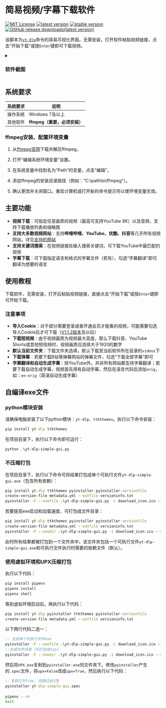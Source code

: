 # 简易视频/字幕下载软件
[![MIT License](https://img.shields.io/badge/license-MIT-blue)](https://github.com/Guojingxing/yt-dlp-simple-gui/blob/main/LICENSE)
[![latest version](https://img.shields.io/github/v/release/Guojingxing/yt-dlp-simple-gui?label=release)](https://github.com/Guojingxing/yt-dlp-simple-gui/releases/latest)
[![stable version](https://img.shields.io/badge/version-1.1.3-blue?label=stable%20version)](https://github.com/Guojingxing/yt-dlp-simple-gui/releases/tag/v1.1.3)
[![GitHub release downloads(latest version)](https://img.shields.io/github/downloads/Guojingxing/yt-dlp-simple-gui/total)](#)

该脚本为[`yt-dlp`](https://github.com/yt-dlp/yt-dlp)命令的简易可视化界面。无需安装，打开软件粘贴视频链接，点击“开始下载”或按`Enter`键即可下载视频。

<details>
<summary><h3>软件截图</h3></summary>

![Screenshot](./assets/mainwindow.jpg)
</details>

## 系统要求
系统要求 | 说明
-|-
操作系统 | Windows 7及以上
其他软件 | **ffmpeg（重要，必须安装）**

### ffmpeg安装、配置环境变量

1. 从[ffmpeg官网](https://www.ffmpeg.org/download.html#get-sources)下载并解压ffmpeg。

2. 打开“编辑系统环境变量”设置。

3. 在系统变量中找到名为“Path”的变量，点击“编辑”。

4. 添加ffmpeg的安装目录路径（例如：“C:\path\to\ffmpeg”）。

5. 确认更改并关闭窗口。重启计算机或打开新的命令提示符以使环境变量生效。

## 主要功能
- **视频下载**：可指定任意画质的视频（最高可支持YouTube 8K）以及音频，支持下载播放列表和缩略图
- **支持大多数视频网站**：支持**哔哩哔哩、YouTube、优酷、抖音**等几乎所有视频网站，详见[支持的网站](https://github.com/yt-dlp/yt-dlp/blob/master/supportedsites.md)
- **支持关键词搜索**：在视频链接处输入搜索关键词，可下载YouTube中最匹配的视频
- **字幕下载**：可下载指定语言和格式的字幕文件（若有），勾选“字幕翻译”即可翻译为想要的语言
## 使用教程
下载软件，无需安装，打开后粘贴视频链接，直接点击“开始下载”或按`Enter`键即可开始下载。
### 注意事项
- **导入Cookie**：对于部分需要登录或者开通会员才能看的视频，可能需要勾选导入Cookie后才可下载（[V1.1.2版本](https://github.com/Guojingxing/yt-dlp-simple-gui/releases/tag/v1.1.2)及以后）
- **下载短视频**：由于视频画质为视频最大高度，那么下载抖音、YouTube Shorts或其他短视频时，视频画质应选择大于1920的数字
- **默认当前文件夹**：下载文件夹选填，默认下载至当前软件所在目录的`videos`下
- **下载弹幕**：若要下载B站等弹幕网站的弹幕文件，勾选“下载全部字幕”即可
- **字幕翻译和自动生成字幕**：除YouTube外，并非所有网站都支持字幕翻译；若要下载自动生成字幕，视频首先得有自动字幕，然后在语言代码后添加`orig`，如：`en-orig`（英语自动生成字幕）
## 自编译exe文件
### python模块安装
请确保电脑安装了以下python模块：`yt-dlp`、`ttkthemes`。执行以下命令安装：
```bat
pip install yt-dlp ttkthemes
```
在项目目录下，执行以下命令即可运行：
```bat
python .\yt-dlp-simple-gui.py
```
### 不压缩打包
在项目目录下，执行以下命令可将结果打包成单个可执行文件`yt-dlp-simple-gui.exe`（包含所有依赖）：
```bat
pip install yt-dlp ttkthemes pyinstaller pyinstaller-versionfile
create-version-file metadata.yml --outfile versioninfo.txt
pyinstaller -F --onefile .\yt-dlp-simple-gui.py -i download_icon.ico --version-file=versioninfo.txt --paths C:\users\dell\appdata\local\programs\python\python310\lib\site-packages\yt-dlp,websockets,pycryptodomex,brotli,certifi,mutagen,ttkthemes,pillow --clean
```
若要提高exe启动和加载速度，可打包成文件目录：
```bat
pip install yt-dlp ttkthemes pyinstaller pyinstaller-versionfile
create-version-file metadata.yml --outfile versioninfo.txt
pyinstaller -F --onedir .\yt-dlp-simple-gui.py -i download_icon.ico --version-file=versioninfo.txt --paths C:\users\dell\appdata\local\programs\python\python310\lib\site-packages\yt-dlp,websockets,pycryptodomex,brotli,certifi,mutagen,ttkthemes,pillow --clean
```
此时所有结果都被打包到一个文件夹中，该文件夹包括一个可执行文件`yt-dlp-simple-gui.exe`和可执行文件执行时需要的依赖文件（默认）。
### 使用虚拟环境和UPX压缩打包
执行以下代码：
```bat
pip install pipenv
pipenv install
pipenv shell
```
等到虚拟环境启动后，再执行以下代码：
```bat
pip install yt-dlp pyinstaller ttkthemes pyinstaller-versionfile
create-version-file metadata.yml --outfile versioninfo.txt
```
以下两行代码二选一：
```bat
:: 生成单个可执行文件exe
pyinstaller -F --onefile .\yt-dlp-simple-gui.py -i download_icon.ico --version-file=versioninfo.txt --paths C:\users\dell\appdata\local\programs\python\python310\lib\site-packages\yt-dlp,websockets,pycryptodomex,brotli,certifi,mutagen,ttkthemes,pillow --clean
::生成文件目录（可打包成zip）
pyinstaller -F --onedir .\yt-dlp-simple-gui.py -i download_icon.ico --version-file=versioninfo.txt --paths C:\users\dell\appdata\local\programs\python\python310\lib\site-packages\yt-dlp,websockets,pycryptodomex,brotli,certifi,mutagen,ttkthemes,pillow --clean
```
然后将`UPX.exe`复制到`pyinstaller.exe`同文件夹下。修改`pyinstaller`产生的`.spec`文件，将`upx=False`改成`upx=True`，然后执行以下代码：
```bat
:: (若已为True, 则跳过此行)
pyinstaller yt-dlp-simple-gui.spec

pipenv --rm
exit
```
